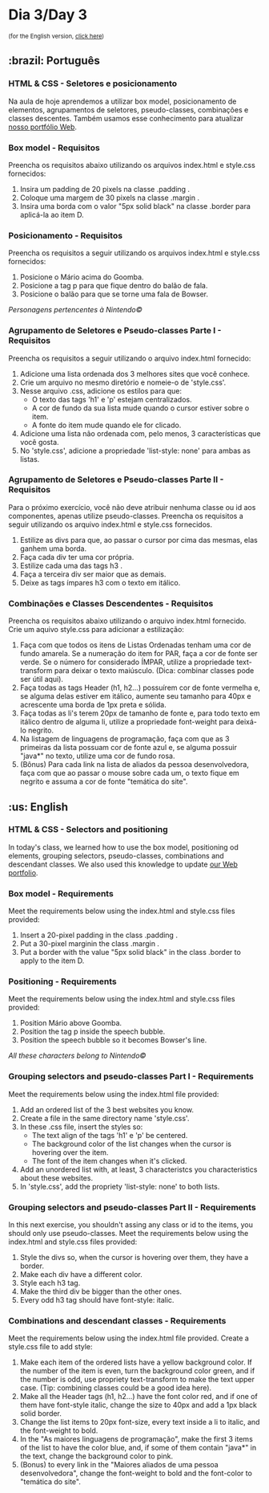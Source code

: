 # Dia 3/Day 3
<small>(for the English version, <a href="#en">click here</a>)</small>
<h2>:brazil: Português</h2>
<h3>HTML & CSS - Seletores e posicionamento</h3>
<p>Na aula de hoje aprendemos a utilizar box model, posicionamento de elementos, agrupamentos de seletores, pseudo-classes, combinações e classes descentes. Também usamos esse conhecimento para atualizar <a href="https://raphaelalmeidamartins.github.io/" rel="next">nosso portfólio Web</a>.</p>
<h3>Box model - Requisitos</h3>
<p>Preencha os requisitos abaixo utilizando os arquivos index.html e style.css fornecidos:</p>
<ol>
    <li>Insira um padding de 20 pixels na classe .padding .
    <li>Coloque uma margem de 30 pixels na classe .margin .
    <li>Insira uma borda com o valor "5px solid black" na classe .border para aplicá-la ao item D.
</ol>
<h3>Posicionamento - Requisitos</h3>
<p>Preencha os requisitos a seguir utilizando os arquivos index.html e style.css fornecidos:</p>
<ol>
    <li>Posicione o Mário acima do Goomba.
    <li>Posicione a tag p para que fique dentro do balão de fala.
    <li>Posicione o balão para que se torne uma fala de Bowser.
</ol>
<p><em>Personagens pertencentes à Nintendo©</em></p>
<h3>Agrupamento de Seletores e Pseudo-classes Parte I - Requisitos</h3>
<p>Preencha os requisitos a seguir utilizando o arquivo index.html fornecido:</p>
<ol>
    <li>Adicione uma lista ordenada dos 3 melhores sites que você conhece.
    <li>Crie um arquivo no mesmo diretório e nomeie-o de 'style.css'.
    <li>Nesse arquivo .css, adicione os estilos para que:
        <ul>
            <li>O texto das tags 'h1' e 'p' estejam centralizados.
            <li>A cor de fundo da sua lista mude quando o cursor estiver sobre o item. 
            <li>A fonte do item mude quando ele for clicado.
        </ul>
    <li>Adicione uma lista não ordenada com, pelo menos, 3 características que você gosta.
    <li>No 'style.css', adicione a propriedade 'list-style: none' para ambas as listas. 
</ol>
<h3>Agrupamento de Seletores e Pseudo-classes Parte II - Requisitos</h3>
<p>Para o próximo exercício, você não deve atribuir nenhuma classe ou id aos componentes, apenas utilize pseudo-classes. Preencha os requisitos a seguir utilizando os arquivo index.html e style.css fornecidos.</p>
<ol>
    <li>Estilize as divs para que, ao passar o cursor por cima das mesmas, elas ganhem uma borda. 
    <li>Faça cada div ter uma cor própria. 
    <li>Estilize cada uma das tags h3 .
    <li>Faça a terceira div ser maior que as demais. 
    <li>Deixe as tags ímpares h3 com o texto em itálico. 
</ol>
<h3>Combinações e Classes Descendentes - Requisitos</h3>
<p>Preencha os requisitos abaixo utilizando o arquivo index.html fornecido. Crie um aquivo style.css para adicionar a estilização:</p>
<ol>
    <li>Faça com que todos os itens de Listas Ordenadas tenham uma cor de fundo amarela. Se a numeração do item for PAR, faça a cor de fonte ser verde. Se o número for considerado ÍMPAR, utilize a propriedade text-transform para deixar o texto maiúsculo. (Dica: combinar classes pode ser útil aqui). 
    <li>Faça todas as tags Header (h1, h2...) possuírem cor de fonte vermelha e, se alguma delas estiver em itálico, aumente seu tamanho para 40px e acrescente uma borda de 1px preta e sólida. 
    <li>Faça todas as li's terem 20px de tamanho de fonte e, para todo texto em itálico dentro de alguma li, utilize a propriedade font-weight para deixá-lo negrito. 
    <li>Na listagem de linguagens de programação, faça com que as 3 primeiras da lista possuam cor de fonte azul e, se alguma possuir "java*" no texto, utilize uma cor de fundo rosa. 
    <li>(Bônus) Para cada link na lista de aliados da pessoa desenvolvedora, faça com que ao passar o mouse sobre cada um, o texto fique em negrito e assuma a cor de fonte "temática do site".
</ol>

<h2 id="en">:us: English</h2>
<h3>HTML & CSS - Selectors and positioning</h3>
<p>In today's class, we learned how to use the box model, positioning od elements, grouping selectors, pseudo-classes, combinations and descendant classes. We also used this knowledge to update <a href="https://raphaelalmeidamartins.github.io/" rel="next">our Web portfolio</a>.</p>
<h3>Box model - Requirements</h3>
<p>Meet the requirements below using the index.html and style.css files provided:</p>
<ol>
    <li>Insert a 20-pixel padding in the class .padding .
    <li>Put a 30-pixel marginin the class .margin .
    <li>Put a border with the value "5px solid black" in the class .border to apply to the item D.
</ol>
<h3>Positioning - Requirements</h3>
<p>Meet the requirements below using the index.html and style.css files provided:</p>
<ol>
    <li>Position Mário above Goomba.
    <li>Position the tag p inside the speech bubble.
    <li>Position the speech bubble so it becomes Bowser's line.
</ol>
<p><em>All these characters belong to Nintendo©</em></p>
<h3>Grouping selectors and pseudo-classes Part I - Requirements</h3>
<p>Meet the requirements below using the index.html file provided:</p>
<ol>
    <li>Add an ordered list of the 3 best websites you know.
    <li>Create a file in the same directory name 'style.css'.
    <li>In these .css file, insert the styles so:
        <ul>
            <li>The text align of the tags 'h1' e 'p' be centered.
            <li>The background color of the list changes when the cursor is hovering over the item. 
            <li>The font of the item changes when it's clicked.
        </ul>
    <li>Add an unordered list with, at least, 3 characteristcs you characteristics about these websites.
    <li>In 'style.css', add the propriety 'list-style: none' to both lists. 
</ol>
<h3>Grouping selectors and pseudo-classes Part II - Requirements</h3>
<p>In this next exercise, you shouldn't assing any class or id to the items, you should only use pseudo-classes. Meet the requirements below using the index.html and style.css files provided:</p>
<ol>
    <li>Style the divs so, when the cursor is hovering over them, they have a border. 
    <li>Make each div have a different color. 
    <li>Style each h3 tag.
    <li>Make the third div be bigger than the other ones. 
    <li>Every odd h3 tag should have font-style: italic. 
</ol>
<h3>Combinations and descendant classes - Requirements
</h3>
<p>Meet the requirements below using the index.html file provided. Create a style.css file to add style:</p>
<ol>
    <li>Make each item of the ordered lists have a yellow background color. If the number of the item is even, turn the background color green, and if the number is odd, use propriety text-transform to make the text upper case. (Tip: combining classes could be a good idea here). 
    <li>Make all the Header tags (h1, h2...) have the font color red, and if one of them have font-style italic, change the size to 40px and add a 1px black solid border. 
    <li>Change the list items to 20px font-size, every text inside a li to italic, and the font-weight to bold. 
    <li>In the "As maiores linguagens de programação", make the first 3 items of the list to have the color blue, and, if some of them contain "java*" in the text, change the background color to pink. 
    <li>(Bonus) to every link in the "Maiores aliados de uma pessoa desenvolvedora", change the font-weight to bold and the font-color to "temática do site".
</ol>